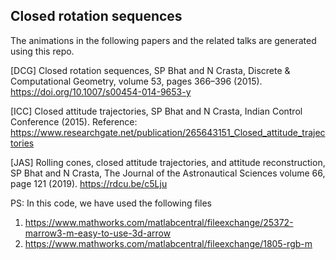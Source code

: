 ## Closed rotation sequences

The animations in the following papers and the related talks are generated using this repo.

[DCG] Closed rotation sequences, SP Bhat and N Crasta, Discrete & Computational Geometry, volume 53, pages 366–396 (2015). https://doi.org/10.1007/s00454-014-9653-y

[ICC] Closed attitude trajectories, SP Bhat and N Crasta, Indian Control Conference (2015). Reference:  https://www.researchgate.net/publication/265643151_Closed_attitude_trajectories

[JAS] Rolling cones, closed attitude trajectories, and attitude reconstruction, SP Bhat and N Crasta, The Journal of the Astronautical Sciences volume 66, page 121 (2019). https://rdcu.be/c5Lju


PS: In this code, we have used the following files
1. https://www.mathworks.com/matlabcentral/fileexchange/25372-marrow3-m-easy-to-use-3d-arrow
2. https://www.mathworks.com/matlabcentral/fileexchange/1805-rgb-m
